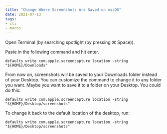 ```yaml
---
title: "Change Where Screenshots Are Saved on macOS"
date: 2021-07-13
tags:
- cli
- macos
---
```


Open Terminal (by searching spotlight (by pressing ⌘ Space)).

Paste in the following command and hit enter.

```
defaults write com.apple.screencapture location -string "${HOME}/Downloads"
```

From now on, screenshots will be saved to your Downloads folder instead of your Desktop. You can customize the command to change it to any folder you want. Maybe you want to save it to a folder on your Desktop. You could do this:

```
defaults write com.apple.screencapture location -string "${HOME}/Desktop/screenshots"
```

To change it back to the default location of the desktop, run:

```
defaults write com.apple.screencapture location -string "${HOME}/Desktop/screenshots"
```
